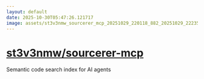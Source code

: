 ```yaml
---
layout: default
date: 2025-10-30T05:47:26.121717
image: assets/st3v3nmw_sourcerer_mcp_20251029_220118_882_20251029_222359_cf131d--20251029T232443834--cropped.png
---
```


# [st3v3nmw/sourcerer-mcp](https://github.com/st3v3nmw/sourcerer-mcp/)

Semantic code search index for AI agents

